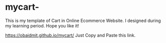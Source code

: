 # mycart-
This is my template of Cart in Online Ecommerce Website. I designed during my learning period. Hope you like it!


https://obaidmit.github.io/mycart/
Just Copy and Paste this link.
